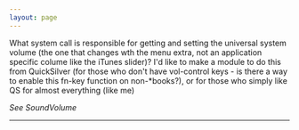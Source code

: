 ```yaml
---
layout: page
---
```




  What system call is responsible for getting and setting the universal system volume (the one that changes wth the menu extra, not an application specific colume like the iTunes slider)?  I'd like to make a module to do this from QuickSilver (for those who don't have vol-control keys - is there a way to enable this fn-key function on non-*books?), or for those who simply like QS for almost everything (like me)

*See SoundVolume*

----
